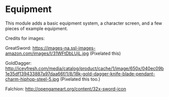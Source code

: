 Equipment
============

This module adds a basic equipment system, a character screen, and a few pieces of example equipment.


Credits for images:

GreatSword: https://images-na.ssl-images-amazon.com/images/I/31WFtDbLUjL.jpg (Pixelated this)

GoldDagger: http://iceyfresh.com/media/catalog/product/cache/1/image/650x/040ec09b1e35df139433887a97daa66f/1/8/18k-gold-dagger-knife-blade-pendant-charm-hiphop-steel-5.jpg (Pixelated this too.)

Falchion: http://opengameart.org/content/32x-sword-icon

